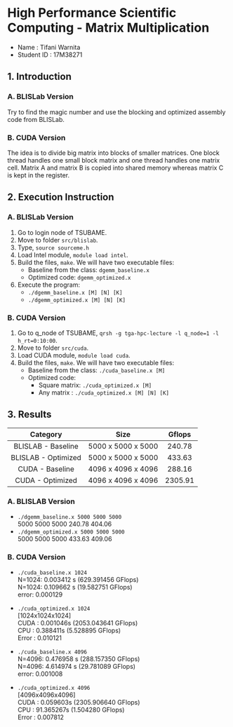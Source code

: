 # High Performance Scientific Computing - Matrix Multiplication

- Name        : Tifani Warnita
- Student ID  : 17M38271

## 1. Introduction
### A. BLISLab Version
Try to find the magic number and use the blocking and optimized assembly code from BLISLab.

### B. CUDA Version
The idea is to divide big matrix into blocks of smaller matrices. One block thread handles one small block matrix and one thread handles one matrix cell. Matrix A and matrix B is copied into shared memory whereas matrix C is kept in the register.

## 2. Execution Instruction
### A. BLISLab Version
1. Go to login node of TSUBAME. 
2. Move to folder `src/blislab`.
3. Type, `source sourceme.h`
4. Load Intel module, `module load intel`.
5. Build the files, `make`. We will have two executable files:
    - Baseline from the class: `dgemm_baseline.x`
    - Optimized code: `dgemm_optimized.x`
6. Execute the program:
    - `./dgemm_baseline.x [M] [N] [K]`
    - `./dgemm_optimized.x [M] [N] [K]`

### B. CUDA Version
1. Go to q_node of TSUBAME, `qrsh -g tga-hpc-lecture -l q_node=1 -l h_rt=0:10:00`.
2. Move to folder `src/cuda`.
3. Load CUDA module, `module load cuda`.
4. Build the files, `make`. We will have two executable files:
    - Baseline from the class: `./cuda_baseline.x [M]`
    - Optimized code:
        - Square matrix: `./cuda_optimized.x [M]`
        - Any matrix   : `./cuda_optimized.x [M] [N] [K]`
   
   
## 3. Results

|       Category      |        Size        |  Gflops |
|:-------------------:|:------------------:|:-------:|
| BLISLAB - Baseline  | 5000 x 5000 x 5000 |  240.78 |
| BLISLAB - Optimized | 5000 x 5000 x 5000 |  433.63 |
| CUDA - Baseline     | 4096 x 4096 x 4096 |  288.16 |
| CUDA - Optimized    | 4096 x 4096 x 4096 | 2305.91 |

### A. BLISLAB Version
- `./dgemm_baseline.x 5000 5000 5000`  
    5000	  5000	  5000	 240.78	 404.06
- `./dgemm_optimized.x 5000 5000 5000`  
    5000	  5000	  5000	 433.63	 409.06

### B. CUDA Version
- `./cuda_baseline.x 1024`  
    N=1024: 0.003412 s (629.391456 GFlops)  
    N=1024: 0.109662 s (19.582751 GFlops)  
    error: 0.000129
  
- `./cuda_optimized.x 1024`  
    [1024x1024x1024]  
    CUDA  : 0.001046s (2053.043641 GFlops)  
    CPU   : 0.388411s (5.528895 GFlops)  
    Error : 0.010121
    
- `./cuda_baseline.x 4096`  
    N=4096: 0.476958 s (288.157350 GFlops)  
    N=4096: 4.614974 s (29.781089 GFlops)  
    error: 0.001008
    
- `./cuda_optimized.x 4096`  
    [4096x4096x4096]  
    CUDA  : 0.059603s (2305.906640 GFlops)  
    CPU   : 91.365267s (1.504280 GFlops)  
    Error : 0.007812  

